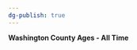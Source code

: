 ```yaml
---
dg-publish: true
---
```


<span><span><p dir="auto"><strong>Washington County Ages - All Time</strong></p></span></span><canvas height="0" width="0" style="display: block; box-sizing: border-box; height: 0px; width: 0px;"></canvas>
